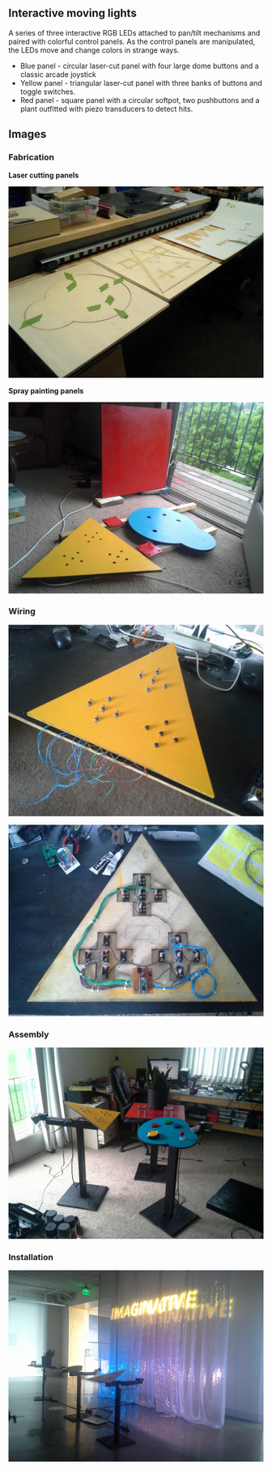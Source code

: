 ## Interactive moving lights
A series of three interactive RGB LEDs attached to pan/tilt mechanisms and paired with colorful control panels. As the control panels are manipulated, the LEDs move and change colors in strange ways.

* Blue panel - circular laser-cut panel with four large dome buttons and a classic arcade joystick
* Yellow panel - triangular laser-cut panel with three banks of buttons and toggle switches.
* Red panel - square panel with a circular softpot, two pushbuttons and a plant outfitted with piezo transducers to detect hits.

## Images

### Fabrication

**Laser cutting panels**

![Laser cutting the panels](media/laser-cutting-panels.jpg)

**Spray painting panels**

![Spray painting the panels](media/spray-painting-panels.jpg)

### Wiring

![Finished yellow panel - top](media/finished-yellow-panel-top.jpg)

![Finished yellow panel - bottom](media/finished-yellow-panel-bottom.jpg)

### Assembly

![Assembly](media/assembling-pieces.jpg)

### Installation

![Installation at KANEKO](media/installation.jpg)